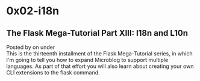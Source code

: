 # 0x02-i18n
## The Flask Mega-Tutorial Part XIII: I18n and L10n

Posted by  on  under   
This is the thirteenth installment of the Flask Mega-Tutorial series, in which I'm going to tell you how to expand Microblog to support multiple languages. As part of that effort you will also learn about creating your own CLI extensions to the flask command.
